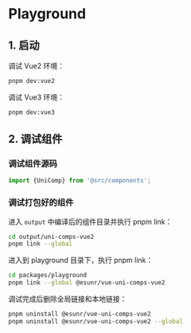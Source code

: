 # Playground

## 1. 启动

调试 Vue2 环境：

```sh
pnpm dev:vue2
```

调试 Vue3 环境：

```sh
pnpm dev:vue3
```

## 2. 调试组件

### 调试组件源码

```ts
import {UniComp} from '@src/components';
```

### 调试打包好的组件

进入 `output` 中编译后的组件目录并执行 pnpm link：

```sh
cd output/uni-comps-vue2
pnpm link --global
```

进入到 playground 目录下，执行 pnpm link：

```sh
cd packages/playground
pnpm link --global @esunr/vue-uni-comps-vue2
```

调试完成后删除全局链接和本地链接：

```sh
pnpm uninstall @esunr/vue-uni-comps-vue2
pnpm uninstall @esunr/vue-uni-comps-vue2 --global
```
